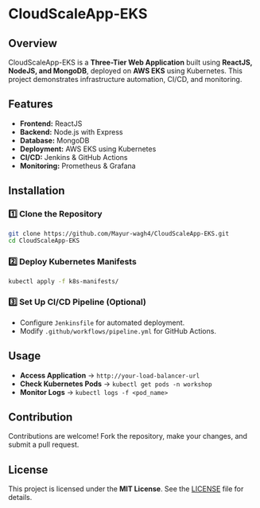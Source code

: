 # CloudScaleApp-EKS

## Overview
CloudScaleApp-EKS is a **Three-Tier Web Application** built using **ReactJS, NodeJS, and MongoDB**, deployed on **AWS EKS** using Kubernetes. This project demonstrates infrastructure automation, CI/CD, and monitoring.

## Features
- **Frontend:** ReactJS
- **Backend:** Node.js with Express
- **Database:** MongoDB
- **Deployment:** AWS EKS using Kubernetes
- **CI/CD:** Jenkins & GitHub Actions
- **Monitoring:** Prometheus & Grafana

## Installation

### 1️⃣ Clone the Repository
```bash
git clone https://github.com/Mayur-wagh4/CloudScaleApp-EKS.git
cd CloudScaleApp-EKS
```

### 2️⃣ Deploy Kubernetes Manifests
```bash
kubectl apply -f k8s-manifests/
```

### 3️⃣ Set Up CI/CD Pipeline (Optional)
- Configure `Jenkinsfile` for automated deployment.
- Modify `.github/workflows/pipeline.yml` for GitHub Actions.

## Usage
- **Access Application** → `http://your-load-balancer-url`
- **Check Kubernetes Pods** → `kubectl get pods -n workshop`
- **Monitor Logs** → `kubectl logs -f <pod_name>`

## Contribution
Contributions are welcome! Fork the repository, make your changes, and submit a pull request.

## License
This project is licensed under the **MIT License**. See the [LICENSE](LICENSE) file for details.

